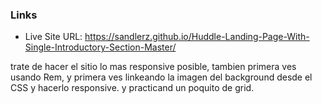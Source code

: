 ### Links

- Live Site URL: https://sandlerz.github.io/Huddle-Landing-Page-With-Single-Introductory-Section-Master/

trate de hacer el sitio lo mas responsive posible, tambien primera ves usando Rem, y primera ves linkeando la imagen del background desde el CSS y hacerlo responsive. y practicand un poquito de grid.
